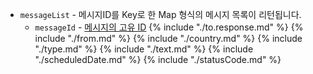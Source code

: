 * `messageList` - 메시지ID를 Key로 한 Map 형식의 메시지 목록이 리턴됩니다.
  * `messageId` - [메시지의 고유 ID](#)
    {% include "./to.response.md" %}
    {% include "./from.md" %}
    {% include "./country.md" %}
    {% include "./type.md" %}
    {% include "./text.md" %}
    {% include "./scheduledDate.md" %}
    {% include "./statusCode.md" %}
